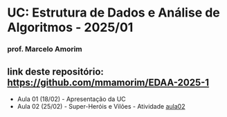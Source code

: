 # UC: Estrutura de Dados e Análise de Algoritmos - 2025/01
### prof. Marcelo Amorim

## link deste repositório: https://github.com/mmamorim/EDAA-2025-1

* Aula 01 (18/02) - Apresentação da UC
* Aula 02 (25/02) - Super-Heróis e Vilões - Atividade [aula02](./Aula02-25Fev/)
